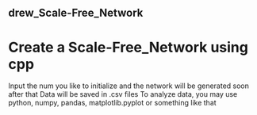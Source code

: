 ## drew_Scale-Free_Network
# Create a Scale-Free_Network using cpp
Input the num you like to initialize and the network will be generated soon after that  <a>
Data will be saved in .csv files  <a>
To analyze data, you may use python, numpy, pandas, matplotlib.pyplot or something like that  <a>
